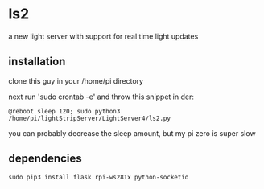# ls2
a new light server with support for real time light updates

## installation

clone this guy in your /home/pi directory

next run 'sudo crontab -e' and throw this snippet in der: 
    
    @reboot sleep 120; sudo python3 /home/pi/lightStripServer/LightServer4/ls2.py
    
you can probably decrease the sleep amount, but my pi zero is super slow

## dependencies

    sudo pip3 install flask rpi-ws281x python-socketio
